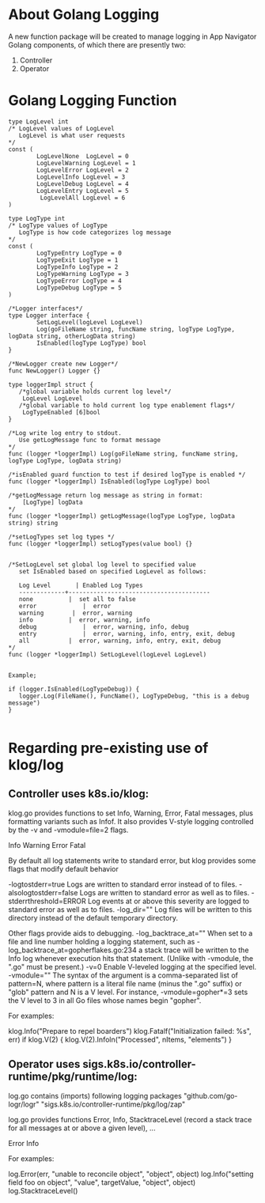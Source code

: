 # About Golang Logging

A new function package will be created to manage logging in App Navigator Golang components, of which there are presently two: 

1. Controller
1. Operator  

# Golang Logging Function

```
type LogLevel int
/* LogLevel values of LogLevel 
   LogLevel is what user requests 
*/
const ( 
        LogLevelNone  LogLevel = 0  
        LogLevelWarning LogLevel = 1
        LogLevelError LogLevel = 2
        LogLevelInfo LogLevel = 3
        LogLevelDebug LogLevel = 4
        LogLevelEntry LogLevel = 5
	     LogLevelAll LogLevel = 6
)

type LogType int 
/* LogType values of LogType 
   LogType is how code categorizes log message
*/
const (
        LogTypeEntry LogType = 0  
        LogTypeExit LogType = 1
        LogTypeInfo LogType = 2
        LogTypeWarning LogType = 3
        LogTypeError LogType = 4   
        LogTypeDebug LogType = 5
)

/*Logger interfaces*/
type Logger interface {
        SetLogLevel(logLevel LogLevel)       
        Log(goFileName string, funcName string, logType LogType, logData string, otherLogData string)
        IsEnabled(logType LogType) bool
}

/*NewLogger create new Logger*/ 
func NewLogger() Logger {}

type loggerImpl struct {
   /*global variable holds current log level*/
	LogLevel LogLevel
   /*global variable to hold current log type enablement flags*/ 
	LogTypeEnabled [6]bool 
}

/*Log write log entry to stdout. 
   Use getLogMessage func to format message 
*/ 
func (logger *loggerImpl) Log(goFileName string, funcName string, logType LogType, logData string) 

/*isEnabled guard function to test if desired logType is enabled */
func (logger *loggerImpl) IsEnabled(logType LogType) bool 

/*getLogMessage return log message as string in format: 
    [LogType] logData
*/ 
func (logger *loggerImpl) getLogMessage(logType LogType, logData string) string 

/*setLogTypes set log types */
func (logger *loggerImpl) setLogTypes(value bool) {}


/*SetLogLevel set global log level to specified value 
   set IsEnabled based on specified LogLevel as follows: 
   
   Log Level	   | Enabled Log Types
   -------------+----------------------------------------
   none	         |  set all to false 
   error	         |  error
   warning	      |  error, warning
   info	         |  error, warning, info
   debug	         |  error, warning, info, debug
   entry	         |  error, warning, info, entry, exit, debug
   all	         |  error, warning, info, entry, exit, debug
*/
func (logger *loggerImpl) SetLogLevel(logLevel LogLevel) 
     

Example;

if (logger.IsEnabled(LogTypeDebug)) {
   logger.Log(FileName(), FuncName(), LogTypeDebug, "this is a debug message")
}  
   

``` 

# Regarding pre-existing use of klog/log


## Controller uses k8s.io/klog:

klog.go provides functions to set Info, Warning, Error, Fatal messages, plus formatting variants such as Infof.
It also provides V-style logging controlled by the -v and -vmodule=file=2 flags.

Info
Warning
Error
Fatal

By default all log statements write to standard error, but klog provides some flags that modify default behavior

-logtostderr=true
       Logs are written to standard error instead of to files.
-alsologtostderr=false
       Logs are written to standard error as well as to files.
-stderrthreshold=ERROR
       Log events at or above this severity are logged to standard error as well as to files.
-log_dir=""
       Log files will be written to this directory instead of the default temporary directory.

Other flags provide aids to debugging.
-log_backtrace_at=""
       When set to a file and line number holding a logging statement, such as
-log_backtrace_at=gopherflakes.go:234 a stack trace will be written to the Info log whenever execution hits that statement.
           (Unlike with -vmodule, the ".go" must be present.)
-v=0
       Enable V-leveled logging at the specified level.
-vmodule=""
       The syntax of the argument is a comma-separated list of pattern=N, where pattern is a literal file name (minus the ".go" suffix) or
       "glob" pattern and N is a V level. For instance, -vmodule=gopher*=3 sets the V level to 3 in all Go files whose names begin "gopher".

For examples:

klog.Info("Prepare to repel boarders")
klog.Fatalf("Initialization failed: %s", err)
if klog.V(2) {
klog.V(2).Infoln("Processed", nItems, "elements")
}


## Operator uses sigs.k8s.io/controller-runtime/pkg/runtime/log:

log.go contains (imports) following logging packages
         "github.com/go-logr/logr"
         "sigs.k8s.io/controller-runtime/pkg/log/zap"

log.go provides functions Error, Info, StacktraceLevel (record a stack trace for all messages at or above a given level), ...

Error
Info

For examples:

log.Error(err, "unable to reconcile object", "object", object)
log.Info("setting field foo on object", "value", targetValue, "object", object)
log.StacktraceLevel(<stacktracelevel>)
